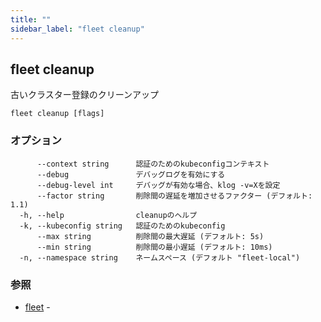 ```yaml
---
title: ""
sidebar_label: "fleet cleanup"
---
```

## fleet cleanup

古いクラスター登録のクリーンアップ

```
fleet cleanup [flags]
```

### オプション

```
      --context string      認証のためのkubeconfigコンテキスト
      --debug               デバッグログを有効にする
      --debug-level int     デバッグが有効な場合、klog -v=Xを設定
      --factor string       削除間の遅延を増加させるファクター (デフォルト: 1.1)
  -h, --help                cleanupのヘルプ
  -k, --kubeconfig string   認証のためのkubeconfig
      --max string          削除間の最大遅延 (デフォルト: 5s)
      --min string          削除間の最小遅延 (デフォルト: 10ms)
  -n, --namespace string    ネームスペース (デフォルト "fleet-local")
```

### 参照

* [fleet](./fleet)	 - 